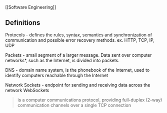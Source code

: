 [[Software Engineering]]

## Definitions
Protocols - defines the rules, syntax, semantics and synchronization of communication and possible error recovery methods.
ex. HTTP, TCP, IP, UDP

Packets - small segment of a larger message. Data sent over computer networks*, such as the Internet, is divided into packets. 

DNS - domain name system, is the phonebook of the Internet, used to identify computers reachable through the Internet

Network Sockets - endpoint for sending and receiving data across the network
WebSockets
> is a computer communications protocol, providing full-duplex (2-way) communication channels over a single TCP connection
